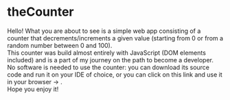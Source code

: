 # theCounter
Hello! What you are about to see is a simple web app consisting of a counter that decrements/increments a given value (starting from 0 or from a random number between 0 and 100).</br>
This counter was build almost entirely with JavaScript (DOM elements included) and is a part of my journey on the path to become a developer.</br>
No software is needed to use the counter: you can download its source code and run it on your IDE of choice, or you can click on this link and use it in your browser -> .</br>
Hope you enjoy it!
